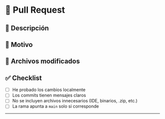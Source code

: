 # 📌 Pull Request

## 📝 Descripción
<!-- Explica brevemente qué cambios realizaste -->

## 🎯 Motivo
<!-- ¿Por qué este cambio es necesario o útil? -->

## 📂 Archivos modificados
<!-- Lista los archivos/carpeta relevantes -->

## ✅ Checklist
- [ ] He probado los cambios localmente
- [ ] Los commits tienen mensajes claros
- [ ] No se incluyen archivos innecesarios (IDE, binarios, .zip, etc.)
- [ ] La rama apunta a `main` solo si corresponde

---
